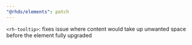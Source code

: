 ```yaml
---
"@rhds/elements": patch
---
```


`<rh-tooltip>`: fixes issue where content would take up unwanted space before the element fully upgraded
